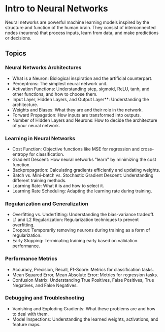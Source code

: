 # Intro to Neural Networks

Neural networks are powerful machine learning models inspired by the structure and function of the human brain. They consist of interconnected nodes (neurons) that process inputs, learn from data, and make predictions or decisions.

## Topics

### Neural Networks Architectures
- What is a Neuron: Biological inspiration and the artificial counterpart.
- Perceptrons: The simplest neural network unit.
- Activation Functions: Understanding step, sigmoid, ReLU, tanh, and other functions, and how to choose them.
- Input Layer, Hidden Layers, and Output Layer**: Understanding the architecture.
- Weights and Biases: What they are and their role in the network.
- Forward Propagation: How inputs are transformed into outputs.
- Number of Hidden Layers and Neurons: How to decide the architecture of your neural network.

### Learning in Neural Networks
- Cost Function: Objective functions like MSE for regression and cross-entropy for classification.
- Gradient Descent: How neural networks "learn" by minimizing the cost function.
- Backpropagation: Calculating gradients efficiently and updating weights.
- Batch vs. Mini-batch vs. Stochastic Gradient Descent: Understanding different training methods.
- Learning Rate: What it is and how to select it.
- Learning Rate Scheduling: Adapting the learning rate during training.

### Regularization and Generalization
- Overfitting vs. Underfitting: Understanding the bias-variance tradeoff.
- L1 and L2 Regularization: Regularization techniques to prevent overfitting.
- Dropout: Temporarily removing neurons during training as a form of regularization.
- Early Stopping: Terminating training early based on validation performance.

### Performance Metrics
- Accuracy, Precision, Recall, F1-Score: Metrics for classification tasks.
- Mean Squared Error, Mean Absolute Error: Metrics for regression tasks.
- Confusion Matrix: Understanding True Positives, False Positives, True Negatives, and False Negatives.

### Debugging and Troubleshooting
- Vanishing and Exploding Gradients: What these problems are and how to deal with them.
- Model Inspections: Understanding the learned weights, activations, and feature maps.
